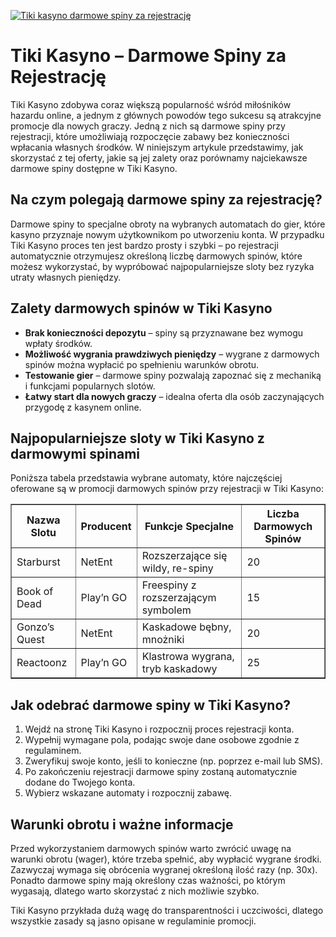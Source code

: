 [![Tiki kasyno darmowe spiny za rejestrację](https://123-caf.pages.dev/gitsignup.png)](https://vrmoo.ru/Bt82HjjY)

<h1>Tiki Kasyno – Darmowe Spiny za Rejestrację</h1> <p>Tiki Kasyno zdobywa coraz większą popularność wśród miłośników hazardu online, a jednym z głównych powodów tego sukcesu są atrakcyjne promocje dla nowych graczy. Jedną z nich są darmowe spiny przy rejestracji, które umożliwiają rozpoczęcie zabawy bez konieczności wpłacania własnych środków. W niniejszym artykule przedstawimy, jak skorzystać z tej oferty, jakie są jej zalety oraz porównamy najciekawsze darmowe spiny dostępne w Tiki Kasyno.</p>  <h2>Na czym polegają darmowe spiny za rejestrację?</h2> <p>Darmowe spiny to specjalne obroty na wybranych automatach do gier, które kasyno przyznaje nowym użytkownikom po utworzeniu konta. W przypadku Tiki Kasyno proces ten jest bardzo prosty i szybki – po rejestracji automatycznie otrzymujesz określoną liczbę darmowych spinów, które możesz wykorzystać, by wypróbować najpopularniejsze sloty bez ryzyka utraty własnych pieniędzy.</p>  <h2>Zalety darmowych spinów w Tiki Kasyno</h2> <ul>   <li><strong>Brak konieczności depozytu</strong> – spiny są przyznawane bez wymogu wpłaty środków.</li>   <li><strong>Możliwość wygrania prawdziwych pieniędzy</strong> – wygrane z darmowych spinów można wypłacić po spełnieniu warunków obrotu.</li>   <li><strong>Testowanie gier</strong> – darmowe spiny pozwalają zapoznać się z mechaniką i funkcjami popularnych slotów.</li>   <li><strong>Łatwy start dla nowych graczy</strong> – idealna oferta dla osób zaczynających przygodę z kasynem online.</li> </ul>  <h2>Najpopularniejsze sloty w Tiki Kasyno z darmowymi spinami</h2> <p>Poniższa tabela przedstawia wybrane automaty, które najczęściej oferowane są w promocji darmowych spinów przy rejestracji w Tiki Kasyno:</p>  <table border="1" cellpadding="8" cellspacing="0" style="border-collapse:collapse; width:100%;">   <thead>     <tr>       <th>Nazwa Slotu</th>       <th>Producent</th>       <th>Funkcje Specjalne</th>       <th>Liczba Darmowych Spinów</th>     </tr>   </thead>   <tbody>     <tr>       <td>Starburst</td>       <td>NetEnt</td>       <td>Rozszerzające się wildy, re-spiny</td>       <td>20</td>     </tr>     <tr>       <td>Book of Dead</td>       <td>Play’n GO</td>       <td>Freespiny z rozszerzającym symbolem</td>       <td>15</td>     </tr>     <tr>       <td>Gonzo’s Quest</td>       <td>NetEnt</td>       <td>Kaskadowe bębny, mnożniki</td>       <td>20</td>     </tr>     <tr>       <td>Reactoonz</td>       <td>Play’n GO</td>       <td>Klastrowa wygrana, tryb kaskadowy</td>       <td>25</td>     </tr>   </tbody> </table>  <h2>Jak odebrać darmowe spiny w Tiki Kasyno?</h2> <ol>   <li>Wejdź na stronę Tiki Kasyno i rozpocznij proces rejestracji konta.</li>   <li>Wypełnij wymagane pola, podając swoje dane osobowe zgodnie z regulaminem.</li>   <li>Zweryfikuj swoje konto, jeśli to konieczne (np. poprzez e-mail lub SMS).</li>   <li>Po zakończeniu rejestracji darmowe spiny zostaną automatycznie dodane do Twojego konta.</li>   <li>Wybierz wskazane automaty i rozpocznij zabawę.</li> </ol>  <h2>Warunki obrotu i ważne informacje</h2> <p>Przed wykorzystaniem darmowych spinów warto zwrócić uwagę na warunki obrotu (wager), które trzeba spełnić, aby wypłacić wygrane środki. Zazwyczaj wymaga się obrócenia wygranej określoną ilość razy (np. 30x). Ponadto darmowe spiny mają określony czas ważności, po którym wygasają, dlatego warto skorzystać z nich możliwie szybko.</p>  <p>Tiki Kasyno przykłada dużą wagę do transparentności i uczciwości, dlatego wszystkie zasady są jasno opisane w regulaminie promocji.</p>
